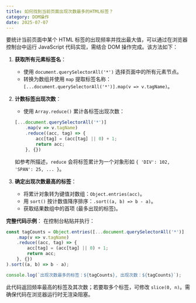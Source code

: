 ```yaml
---
title: 如何找到当前页面出现次数最多的HTML标签？
category: DOM操作
date: 2025-07-07
---
```

要统计当前页面中某个 HTML 标签的出现频率并找出最大值，可以通过在浏览器控制台中运行 JavaScript 代码实现，需结合 DOM 操作完成。该方法如下：

1.  **获取所有元素标签名**：
    -   使用 `document.querySelectorAll('*')` 选择页面中的所有元素节点。
    -   转换为数组并使用 `map` 提取标签名称：`[...document.querySelectorAll('*')].map(v => v.tagName)`。

2.  **计数标签出现次数**：
    -   使用 `Array.reduce()` 累计各标签出现次数：
    ```javascript
    [...document.querySelectorAll('*')]
        .map(v => v.tagName)
        .reduce((acc, tag) => {
            acc[tag] = (acc[tag] || 0) + 1;
            return acc;
        }, {})
    ```
    如参考所描述，`reduce` 会将标签累计为一个对象形如 `{ 'DIV': 102, 'SPAN': 25, ... }`。

3.  **确定出现次数最高的标签**：
    -   将累计对象转为键值对数组：`Object.entries(acc)`。
    -   用 `sort()` 按计数值降序排序：`.sort((a, b) => b - a)`。
    -   获取结果数组中的首项 (最多出现的标签)。

**完整代码示例**：
在控制台粘贴并执行：
```javascript
const tagCounts = Object.entries([...document.querySelectorAll('*')]
    .map(v => v.tagName)
    .reduce((acc, tag) => {
        acc[tag] = (acc[tag] || 0) + 1;
        return acc;
    }, {})
).sort((a, b) => b - a);

console.log(`出现次数最多的标签：${tagCounts}, 出现次数：${tagCounts}`);
```
此代码返回频率最高的标签及其次数；若要取多个标签，可修改 `slice(0, n)`。需确保代码在浏览器运行时无渲染阻塞。
